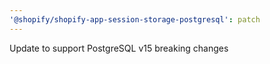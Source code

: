 ```yaml
---
'@shopify/shopify-app-session-storage-postgresql': patch
---
```


Update to support PostgreSQL v15 breaking changes
